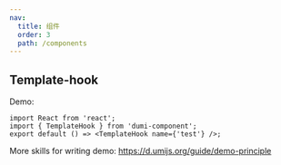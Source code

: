 ```yaml
---
nav:
  title: 组件
  order: 3
  path: /components
---
```


## Template-hook

Demo:

```tsx
import React from 'react';
import { TemplateHook } from 'dumi-component';
export default () => <TemplateHook name={'test'} />;
```

More skills for writing demo: https://d.umijs.org/guide/demo-principle

